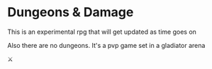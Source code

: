 # Dungeons & Damage
This is an experimental rpg that will get updated as time goes on
<p>Also there are no dungeons. It's a pvp game set in a gladiator arena
<p>⚔️
